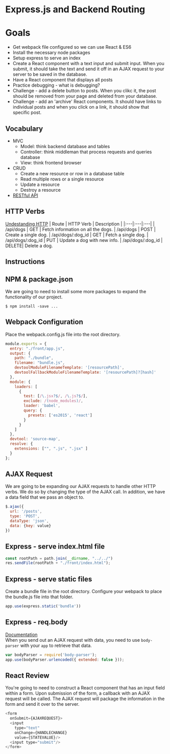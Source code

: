 # Express.js and Backend Routing

# Goals
* Get webpack file configured so we can use React & ES6
* Install the necessary node packages
* Setup express to serve an index
* Create a React component with a text input and submit input. When you submit, it should take the text and send it off in an AJAX request to your server to be saved in the database.
* Have a React component that displays all posts
* Practice debugging - what is debugging?
* Challenge - add a delete button to posts. When you clikc it, the post should be removed from your page and deleted from your database.
* Challenge - add an 'archive' React components. It should have links to individual posts and when you click on a link, it should show that specific post.


## Vocabulary
* MVC
  * Model: think backend database and tables
  * Controller: think middleman that process requests and queries database
  * View: think frontend browser
* CRUD
  * Create a new resource or row in a database table
  * Read multiple rows or a single resource  
  * Update a resource
  * Destroy a resource
* [RESTful API](https://spring.io/understanding/REST)

## HTTP Verbs
[Undestanding HTTP](https://code.tutsplus.com/tutorials/http-the-protocol-every-web-developer-must-know-part-1--net-31177)
| Route |	HTTP Verb	| Description |
|:---|:---|:---|
| /api/dogs  |	GET	  | Fetch information on all the dogs.
| /api/dogs	| POST	| Create a single dog.
| /api/dogs/:dog_id	| GET	| Fetch a single dog.
| /api/dogs/:dog_id	| PUT	| Update a dog with new info.
| /api/dogs/:dog_id	| DELETE| 	Delete a dog.

## Instructions

## NPM & package.json
We are going to need to install some more packages to expand the functionality of our project.
```
$ npm install -save ...
```

## Webpack Configuration
Place the webpack.config.js file into the root directory.
```js
module.exports = {
  entry: "./front/app.js",
  output: {
    path: "./bundle",
    filename: "bundle.js",
    devtoolModuleFilenameTemplate: '[resourcePath]',
    devtoolFallbackModuleFilenameTemplate: '[resourcePath]?[hash]'
  },
  module: {
    loaders: [
      {
        test: [/\.jsx?$/, /\.js?$/],
        exclude: /(node_modules)/,
        loader: 'babel',
        query: {
          presets: ['es2015', 'react']
        }
      }
    ]
  },
  devtool: 'source-map',
  resolve: {
    extensions: ["", ".js", ".jsx" ]
  }
};
```

## AJAX Request
We are going to be expanding our AJAX requests to handle other HTTP verbs. We do so by changing the type of the AJAX call. In addition, we have a data field that we pass an object to.
```js
$.ajax({
  url: '/posts',
  type: 'POST',
  dataType: 'json',
  data: {key: value}
})
```

## Express - serve index.html file
```js
const rootPath = path.join(__dirname, "../../")
res.sendFile(rootPath + "./front/index.html");
```

## Express - serve static files
Create a bundle file in the root directory. Configure your webpack to place the bundle.js file into that folder.
```js
app.use(express.static('bundle'))
```

## Express - req.body
[Documentation](http://expressjs.com/en/api.html#req.body)<br/>
When you send out an AJAX request with data, you need to use `body-parser` with your `app` to retrieve that data.  
```js
var bodyParser = require('body-parser');
app.use(bodyParser.urlencoded({ extended: false }));
```

## React Review
You're going to need to construct a React component that has an input field within a form. Upon submission of the form, a callback with an AJAX request will be called. The AJAX request will package the information in the form and send it over to the server.
```js
<form
  onSubmit={AJAXREQUEST}>
  <input
    type="text"
    onChange={HANDLECHANGE}
    value={STATEVALUE}/>
  <input type="submit"/>
</form>
```
